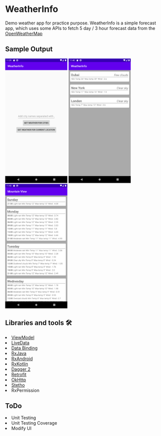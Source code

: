 # WeatherInfo
Demo weather app for practice purpose.
WeatherInfo is a simple forecast app, which uses some APIs to fetch 5 day / 3 hour forecast data from the [OpenWeatherMap](https://openweathermap.org/forecast5)

## Sample Output
<p><img height= "400" src="https://github.com/rashidaattar/WeatherInfo/blob/master/screenshot/Screenshot_1586029197.png" alt="Screen1" />
<img height= "400" src="https://github.com/rashidaattar/WeatherInfo/blob/master/screenshot/Screenshot_1586029230.png" alt="Screen2" />
<img height= "400" src="https://github.com/rashidaattar/WeatherInfo/blob/master/screenshot/Screenshot_1586029240.png" alt="Screen3" />

## Libraries and tools 🛠
<li><a href="https://developer.android.com/topic/libraries/architecture/viewmodel">ViewModel</a></li>
<li><a href="https://developer.android.com/topic/libraries/architecture/livedata">LiveData</a></li>
<li><a href="https://developer.android.com/topic/libraries/data-binding">Data Binding</a></li>
<li><a href="https://github.com/ReactiveX/RxJava">RxJava</a></li>
<li><a href="https://github.com/ReactiveX/RxAndroid">RxAndroid</a></li>
<li><a href="https://github.com/ReactiveX/RxKotlin">RxKotlin</a></li>
<li><a href="https://github.com/google/dagger">Dagger 2</a></li>
<li><a href="https://square.github.io/retrofit/">Retrofit</a></li>
<li><a href="https://github.com/square/okhttp">OkHttp</a></li>
<li><a href="https://github.com/facebook/stetho">Stetho</a></li>
<li>RxPermission</li>



## ToDo
<li>Unit Testing</li>
<li>Unit Testing Coverage</li>
<li>Modify UI</li>
